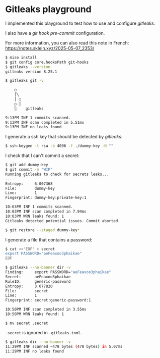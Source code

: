# Gitleaks playground

I implemented this playground to test how to use and configure *gitleaks*.

I also have a *git hook* *pre-commit* configuration.

For more information, you can also read this note in French: https://notes.sklein.xyz/2025-05-07_2353/

```sh
$ mise install
$ git config core.hooksPath git-hooks
$ gitleaks --version
gitleaks version 8.25.1
```

```sh
$ gitleaks git -v

    ○
    │╲
    │ ○
    ○ ░
    ░    gitleaks

9:13PM INF 1 commits scanned.
9:13PM INF scan completed in 5.51ms
9:13PM INF no leaks found
```

I generate a ssh key that should be detected by *gitleaks*:

```sh
$ ssh-keygen -t rsa -b 4096 -f ./dummy-key -N ""
```

I check that I can't commit a secret:

```sh
$ git add dummy-key
$ git commit -m "WIP"
Running gitleaks to check for secrets leaks...
...
Entropy:     6.007368
File:        dummy-key
Line:        1
Fingerprint: dummy-key:private-key:1

10:03PM INF 1 commits scanned.
10:03PM INF scan completed in 7.94ms
10:03PM WRN leaks found: 1
Gitleaks detected potential issues. Commit aborted.
```

```sh
$ git restore --staged dummy-key*
```

I generate a file that contains a password:

```sh
$ cat <<'EOF' > secret
export PASSWORD="aeFeaxoo3phaikae"
EOF
```

```sh
$ gitleaks --no-banner dir -v
Finding:     export PASSWORD="aeFeaxoo3phaikae"
Secret:      aeFeaxoo3phaikae
RuleID:      generic-password
Entropy:     3.077820
File:        secret
Line:        1
Fingerprint: secret:generic-password:1

10:50PM INF scan completed in 3.55ms
10:50PM WRN leaks found: 1
```

```
$ mv secret .secret
```

`.secret` is ignored in `.gitleaks.toml`.

```sh
$ gitleaks dir --no-banner -v
11:29PM INF scanned ~478 bytes (478 bytes) in 5.07ms
11:29PM INF no leaks found
```
